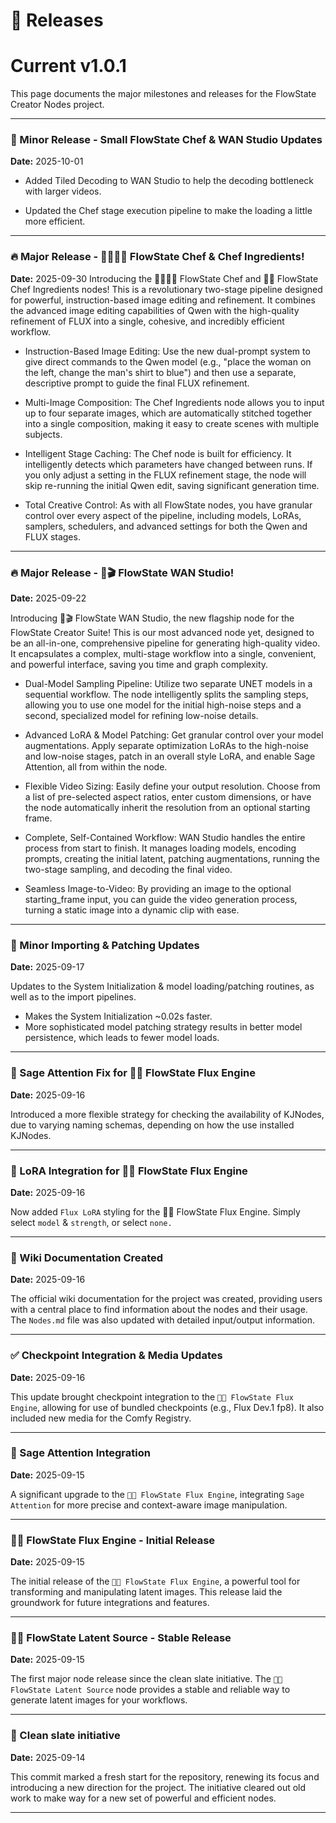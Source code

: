 # 🎉 Releases

# Current v1.0.1

This page documents the major milestones and releases for the FlowState Creator Nodes project.

---

### 🤏 Minor Release - Small FlowState Chef & WAN Studio Updates
**Date:** 2025-10-01
* Added Tiled Decoding to WAN Studio to help the decoding bottleneck with larger videos.

* Updated the Chef stage execution pipeline to make the loading a little more efficient.

---

### 🔥 Major Release - 🌊👩🏻‍🍳 FlowState Chef & Chef Ingredients!
**Date:** 2025-09-30
Introducing the 🌊👩🏻‍🍳 FlowState Chef and 🌊🥗 FlowState Chef Ingredients nodes! This is a revolutionary two-stage pipeline designed for powerful, instruction-based image editing and refinement. It combines the advanced image editing capabilities of Qwen with the high-quality refinement of FLUX into a single, cohesive, and incredibly efficient workflow.

* Instruction-Based Image Editing: Use the new dual-prompt system to give direct commands to the Qwen model (e.g., "place the woman on the left, change the man's shirt to blue") and then use a separate, descriptive prompt to guide the final FLUX refinement.

* Multi-Image Composition: The Chef Ingredients node allows you to input up to four separate images, which are automatically stitched together into a single composition, making it easy to create scenes with multiple subjects.

* Intelligent Stage Caching: The Chef node is built for efficiency. It intelligently detects which parameters have changed between runs. If you only adjust a setting in the FLUX refinement stage, the node will skip re-running the initial Qwen edit, saving significant generation time.

* Total Creative Control: As with all FlowState nodes, you have granular control over every aspect of the pipeline, including models, LoRAs, samplers, schedulers, and advanced settings for both the Qwen and FLUX stages.

---

### 🔥 Major Release - 🌊🎬 FlowState WAN Studio!
**Date:** 2025-09-22

Introducing 🌊🎬 FlowState WAN Studio, the new flagship node for the FlowState Creator Suite! This is our most advanced node yet, designed to be an all-in-one, comprehensive pipeline for generating high-quality video. It encapsulates a complex, multi-stage workflow into a single, convenient, and powerful interface, saving you time and graph complexity.

* Dual-Model Sampling Pipeline: Utilize two separate UNET models in a sequential workflow. The node intelligently splits the sampling steps, allowing you to use one model for the initial high-noise steps and a second, specialized model for refining low-noise details.

* Advanced LoRA & Model Patching: Get granular control over your model augmentations. Apply separate optimization LoRAs to the high-noise and low-noise stages, patch in an overall style LoRA, and enable Sage Attention, all from within the node.

* Flexible Video Sizing: Easily define your output resolution. Choose from a list of pre-selected aspect ratios, enter custom dimensions, or have the node automatically inherit the resolution from an optional starting frame.

* Complete, Self-Contained Workflow: WAN Studio handles the entire process from start to finish. It manages loading models, encoding prompts, creating the initial latent, patching augmentations, running the two-stage sampling, and decoding the final video.

* Seamless Image-to-Video: By providing an image to the optional starting_frame input, you can guide the video generation process, turning a static image into a dynamic clip with ease.

---

### 🤏 Minor Importing & Patching Updates
**Date:** 2025-09-17

Updates to the System Initialization & model loading/patching routines, as well as to the import pipelines.
* Makes the System Initialization ~0.02s faster.
* More sophisticated model patching strategy results in better model persistence, which leads to fewer model loads.

---

### 🧠 Sage Attention Fix for 🌊🚒 FlowState Flux Engine
**Date:** 2025-09-16

Introduced a more flexible strategy for checking the availability of KJNodes, due to varying naming schemas, depending on how the use installed KJNodes.

---

### 🎨 LoRA Integration for 🌊🚒 FlowState Flux Engine
**Date:** 2025-09-16

Now added `Flux LoRA` styling for the 🌊🚒 FlowState Flux Engine. Simply select `model` & `strength`, or select `none.`

---

### 📖 Wiki Documentation Created
**Date:** 2025-09-16

The official wiki documentation for the project was created, providing users with a central place to find information about the nodes and their usage. The `Nodes.md` file was also updated with detailed input/output information.

---

### ✅ Checkpoint Integration & Media Updates
**Date:** 2025-09-16

This update brought checkpoint integration to the `🌊🚒 FlowState Flux Engine`, allowing for use of bundled checkpoints (e.g., Flux Dev.1 fp8). It also included new media for the Comfy Registry.

---

### 🧠 Sage Attention Integration
**Date:** 2025-09-15

A significant upgrade to the `🌊🚒 FlowState Flux Engine`, integrating `Sage Attention` for more precise and context-aware image manipulation.

---

### 🌊🚒 FlowState Flux Engine - Initial Release
**Date:** 2025-09-15

The initial release of the `🌊🚒 FlowState Flux Engine`, a powerful tool for transforming and manipulating latent images. This release laid the groundwork for future integrations and features.

---

### 🌊🌱 FlowState Latent Source - Stable Release
**Date:** 2025-09-15

The first major node release since the clean slate initiative. The `🌊🌱 FlowState Latent Source` node provides a stable and reliable way to generate latent images for your workflows.

---

### 🚀 Clean slate initiative
**Date:** 2025-09-14

This commit marked a fresh start for the repository, renewing its focus and introducing a new direction for the project. The initiative cleared out old work to make way for a new set of powerful and efficient nodes.

---

